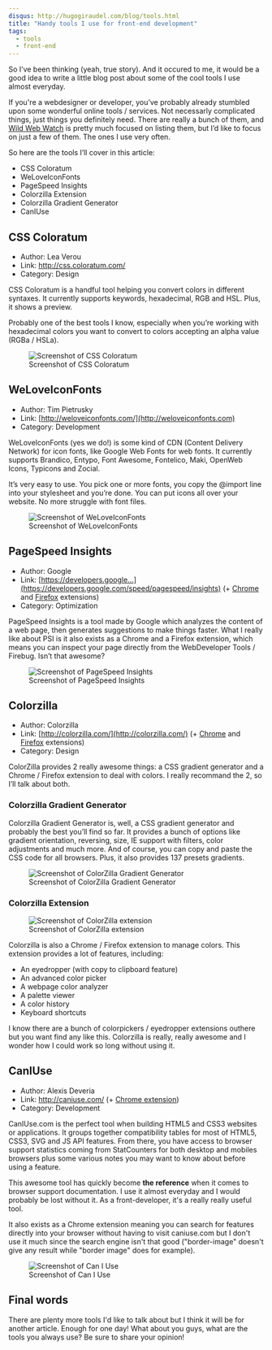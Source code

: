 ```yaml
---
disqus: http://hugogiraudel.com/blog/tools.html
title: "Handy tools I use for front-end development"
tags:
  - tools
  - front-end
---
```


So I’ve been thinking (yeah, true story). And it occured to me, it would be a good idea to write a little blog post about some of the cool tools I use almost everyday.

If you're a webdesigner or developer, you’ve probably already stumbled upon some wonderful online tools / services. Not necessarly complicated things, just things you definitely need. There are really a bunch of them, and <a href="http://wildwebwatch.com">Wild Web Watch</a> is pretty much focused on listing them, but I’d like to focus on just a few of them. The ones I use very often.

So here are the tools I’ll cover in this article:

* CSS Coloratum
* WeLoveIconFonts
* PageSpeed Insights
* Colorzilla Extension
* Colorzilla Gradient Generator
* CanIUse

## CSS Coloratum

* Author: Lea Verou
* Link: <a href="http://css.coloratum.com/">http://css.coloratum.com/</a>
* Category: Design

CSS Coloratum is a handful tool helping you convert colors in different syntaxes. It currently supports keywords, hexadecimal, RGB and HSL. Plus, it shows a preview.

Probably one of the best tools I know, especially when you’re working with hexadecimal colors you want to convert to colors accepting an alpha value (RGBa / HSLa).

<figure class="figure">
<img src="/assets/images/tools/css-coloratum.jpg" alt="Screenshot of CSS Coloratum" />
<figcaption>Screenshot of CSS Coloratum</figcaption>
</figure>

## WeLoveIconFonts

* Author: Tim Pietrusky
* Link: [http://weloveiconfonts.com/](http://weloveiconfonts.com)
* Category: Development

WeLoveIconFonts (yes we do!) is some kind of CDN (Content Delivery Network) for icon fonts, like Google Web Fonts for web fonts. It currently supports Brandico, Entypo, Font Awesome, Fontelico, Maki, OpenWeb Icons, Typicons and Zocial.

It’s very easy to use. You pick one or more fonts, you copy the @import line into your stylesheet and you’re done. You can put icons all over your website. No more struggle with font files.

<figure class="figure">
<img src="/assets/images/tools/weloveiconfonts.jpg" alt="Screenshot of WeLoveIconFonts" />
<figcaption>Screenshot of WeLoveIconFonts</figcaption>
</figure>

## PageSpeed Insights

* Author: Google
* Link: [https://developers.google...](https://developers.google.com/speed/pagespeed/insights) (+ [Chrome](https://chrome.google.com/webstore/detail/pagespeed-insights-by-goo/gplegfbjlmmehdoakndmohflojccocli?utm_source=chrome-ntp-icon) and [Firefox](https://developers.google.com/speed/docs/insights/using_firefox) extensions)
* Category: Optimization

PageSpeed Insights is a tool made by Google which analyzes the content of a web page, then generates suggestions to make things faster. What I really like about PSI is it also exists as a Chrome and a Firefox extension, which means you can inspect your page directly from the WebDeveloper Tools / Firebug. Isn’t that awesome?

<figure class="figure">
<img src="/assets/images/tools/page-speed-insights.jpg" alt="Screenshot of PageSpeed Insights" />
<figcaption>Screenshot of PageSpeed Insights</figcaption>
</figure>

## Colorzilla

* Author: Colorzilla
* Link: [http://colorzilla.com/](http://colorzilla.com/) (+ [Chrome](http://www.colorzilla.com/chrome/) and [Firefox](http://www.colorzilla.com/firefox/) extensions)
* Category: Design


ColorZilla provides 2 really awesome things: a CSS gradient generator and a Chrome / Firefox extension to deal with colors. I really recommand the 2, so I’ll talk about both.

### Colorzilla Gradient Generator

Colorzilla Gradient Generator is, well, a CSS gradient generator and probably the best you’ll find so far. It provides a bunch of options like gradient orientation, reversing, size, IE support with filters, color adjustments and much more. And of course, you can copy and paste the CSS code for all browsers. Plus, it also provides 137 presets gradients.

<figure class="figure">
<img src="/assets/images/tools/cz-gradient-generator.jpg" alt="Screenshot of ColorZilla Gradient Generator" />
<figcaption>Screenshot of ColorZilla Gradient Generator</figcaption>
</figure>


### Colorzilla Extension

<figure class="figure">
<img src="/assets/images/tools/cz-extension.jpg" alt="Screenshot of ColorZilla extension" />
<figcaption>Screenshot of ColorZilla extension</figcaption>
</figure>

Colorzilla is also a Chrome / Firefox extension to manage colors. This extension provides a lot of features, including:

* An eyedropper (with copy to clipboard feature)
* An advanced color picker
* A webpage color analyzer
* A palette viewer
* A color history
* Keyboard shortcuts

I know there are a bunch of colorpickers / eyedropper extensions outhere but you want find any like this. Colorzilla is really, really awesome and I wonder how I could work so long without using it.

## CanIUse

* Author: Alexis Deveria
* Link: <a href="http://weloveiconfont.com">http://caniuse.com/</a> (+ <a href="https://chrome.google.com/webstore/detail/can-i-use/kinefpelfmogilfkmjlbfkamgmofmedf/reviews?utm_source=chrome-ntp-icon">Chrome extension</a>)
* Category: Development

CanIUse.com is the perfect tool when building HTML5 and CSS3 websites or applications. It groups together compatibility tables for most of HTML5, CSS3, SVG and JS API features. From there, you have access to browser support statistics coming from StatCounters for both desktop and mobiles browsers plus some various notes you may want to know about before using a feature.

This awesome tool has quickly become **the reference** when it comes to browser support documentation. I use it almost everyday and I would probably be lost without it. As a front-developer, it's a really really useful tool.

It also exists as a Chrome extension meaning you can search for features directly into your browser without having to visit caniuse.com but I don't use it much since the search engine isn't that good ("border-image" doesn't give any result while "border image" does for example).

<figure class="figure">
<img src="/assets/images/tools/caniuse.jpg" alt="Screenshot of Can I Use" />
<figcaption>Screenshot of Can I Use</figcaption>
</figure>

## Final words

There are plenty more tools I'd like to talk about but I think it will be for another article. Enough for one day! What about you guys, what are the tools you always use? Be sure to share your opinion!
